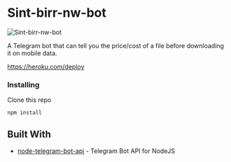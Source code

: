 
# Sint-birr-nw-bot
![Sint-birr-nw-bot](https://raw.githubusercontent.com/askual/Sint-birr-nw-bot/master/sbb.png)

A Telegram bot that can tell you the price/cost of a file before downloading it on mobile data.

https://heroku.com/deploy


### Installing
Clone this repo 

```
npm install
```


## Built With

* [node-telegram-bot-api](https://github.com/yagop/node-telegram-bot-api) - Telegram Bot API for NodeJS


